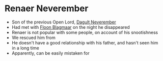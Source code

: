 # Renaer Neverember

-   Son of the previous Open Lord, [Dagult Neverember](Dagult%20Neverember.md)
-   Had met with [Floon Blagmaar](Floon%20Blagmaar.md) on the night he disappeared
-   Renaer is not popular with some people, on account of his snootishness
-   We rescued him from
-   He doesn't have a good relationship with his father, and hasn't seen him in a long time
-   Apparently, can be easily mistaken for
